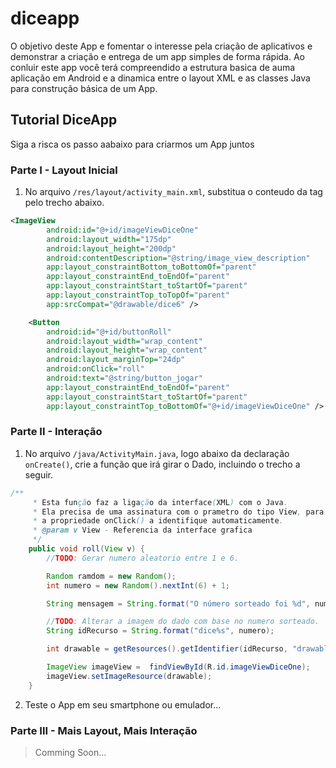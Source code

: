 # diceapp

O objetivo deste App e fomentar o interesse pela criação de aplicativos e demonstrar a criação e entrega de um app simples de forma rápida.
Ao conluir este app você terá compreendido a estrutura basica de auma aplicação em Android e a dinamica entre o layout XML e as classes Java para construção básica de um App.

## Tutorial DiceApp

Siga a risca os passo aabaixo para criarmos um App juntos

### Parte I - Layout Inicial

1. No arquivo `/res/layout/activity_main.xml`, substitua o conteudo da tag <TextView> pelo trecho abaixo.
  
```xml
<ImageView
        android:id="@+id/imageViewDiceOne"
        android:layout_width="175dp"
        android:layout_height="200dp"
        android:contentDescription="@string/image_view_description"
        app:layout_constraintBottom_toBottomOf="parent"
        app:layout_constraintEnd_toEndOf="parent"
        app:layout_constraintStart_toStartOf="parent"
        app:layout_constraintTop_toTopOf="parent"
        app:srcCompat="@drawable/dice6" />

    <Button
        android:id="@+id/buttonRoll"
        android:layout_width="wrap_content"
        android:layout_height="wrap_content"
        android:layout_marginTop="24dp"
        android:onClick="roll"
        android:text="@string/button_jogar"
        app:layout_constraintEnd_toEndOf="parent"
        app:layout_constraintStart_toStartOf="parent"
        app:layout_constraintTop_toBottomOf="@+id/imageViewDiceOne" />  
```

### Parte II - Interação
  
1. No arquivo `/java/ActivityMain.java`, logo abaixo da declaração `onCreate()`, crie a função que irá girar o Dado, incluindo o trecho a seguir.
  
```java
/**
     * Esta função faz a ligação da interface(XML) com o Java.
     * Ela precisa de uma assinatura com o prametro do tipo View, para que
     * a propriedade onClick() a identifique automaticamente.
     * @param v View - Referencia da interface grafica
     */
    public void roll(View v) {
        //TODO: Gerar numero aleatorio entre 1 e 6.

        Random ramdom = new Random();
        int numero = new Random().nextInt(6) + 1;

        String mensagem = String.format("O número sorteado foi %d", numero);

        //TODO: Alterar a imagem do dado com base no numero sorteado.
        String idRecurso = String.format("dice%s", numero);

        int drawable = getResources().getIdentifier(idRecurso, "drawable", getPackageName());

        ImageView imageView =  findViewById(R.id.imageViewDiceOne);
        imageView.setImageResource(drawable);
    }
```
  
  2. Teste o App em seu smartphone ou emulador...

### Parte III - Mais Layout, Mais Interação
  
  > Comming Soon...
